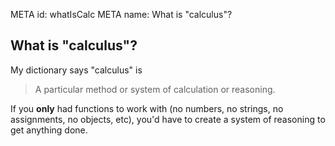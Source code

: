 META id: whatIsCalc
META name: What is "calculus"?

What is "calculus"?
-------------------

My dictionary says "calculus" is

> A particular method or system of calculation or reasoning.

If you **only** had functions to work with (no numbers, no strings,
no assignments, no objects, etc), you'd have to create a system of
reasoning to get anything done.
